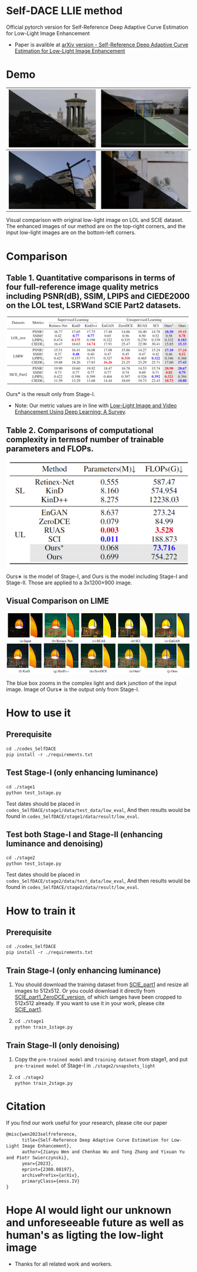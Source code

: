 # Self-DACE LLIE method
Official pytorch version for Self-Reference Deep Adaptive Curve Estimation for Low-Light Image Enhancement

- Paper is avalible at [arXiv version - Self-Reference Deep Adaptive Curve Estimation for Low-Light Image Enhancement](https://arxiv.org/pdf/2308.08197.pdf)

# Demo
![demo_1](demo4git/demo1.png) | ![demo_2](demo4git/demo2.png) 
---|---
![demo_3](demo4git/demo3.png) | ![demo_4](demo4git/demo4.png) 

Visual comparison with original low-light image
on LOL and SCIE dataset. The enhanced images of our
method are on the top-right corners, and the input low-light
images are on the bottom-left corners.

# Comparison
## Table 1. Quantitative comparisons in terms of four full-reference image quality metrics including PSNR(dB), SSIM, LPIPS and CIEDE2000 on the LOL test, LSRWand SCIE Part2 datasets.
![metrics](demo4git/com1.png) 

Ours* is the result only from Stage-I.

- Note: Our metric values are in line with [Low-Light Image and Video Enhancement Using Deep Learning: A Survey](https://github.com/Li-Chongyi/Lighting-the-Darkness-in-the-Deep-Learning-Era-Open).

## Table 2. Comparisons of computational complexity in termsof number of trainable parameters and FLOPs.

<div align=center>
<img src="demo4git/com2.png">
</div>

Ours∗ is the model of Stage-I, and Ours is the model including Stage-I and Stage-II. Those are applied to a 3x1200×900 image.

## Visual Comparison on LIME
<div align=center>
<img src="demo4git/visual.png">
</div>

The blue box zooms in the complex light and dark junction of the input image.
Image of Ours∗ is the output only from Stage-I.

# How to use it
## Prerequisite
```
cd ./codes_SelfDACE
pip install -r ./requirements.txt
```

## Test Stage-I (only enhancing luminance)
```
cd ./stage1
python test_1stage.py
```
Test dates should be placed in `codes_SelfDACE/stage1/data/test_data/low_eval`,
And then results would be found in `codes_SelfDACE/stage1/data/result/low_eval`.

## Test both Stage-I and Stage-II (enhancing luminance and denoising)
```
cd ./stage2
python test_1stage.py
```
Test dates should be placed in `codes_SelfDACE/stage2/data/test_data/low_eval`,
And then results would be found in `codes_SelfDACE/stage2/data/result/low_eval`.

# How to train it
## Prerequisite
```
cd ./codes_SelfDACE
pip install -r ./requirements.txt
```

## Train Stage-I (only enhancing luminance)
1.
      You should download the training dataset from [SCIE_part1](https://github.com/csjcai/SICE) and resize all images to 512x512.
      Or you could download it directly from [SCIE_part1_ZeroDCE_version](https://github.com/Developer-Zer0/ZeroDCE), of which iamges have been cropped to 512x512 already. If you want to use it in your work, please cite [SCIE_part1](https://github.com/csjcai/SICE).

2.
      ```
      cd ./stage1
      python train_1stage.py
      ```

## Train Stage-II (only denoising)

1.
      Copy the `pre-trained model` and `training dataset` from stage1, and put `pre-trained model` of Stage-I in `./stage2/snapshots_light`

2.
      ```
      cd ./stage2
      python train_2stage.py
      ```

# Citation
If you find our work useful for your research, please cite our paper
```
@misc{wen2023selfreference,
      title={Self-Reference Deep Adaptive Curve Estimation for Low-Light Image Enhancement}, 
      author={Jianyu Wen and Chenhao Wu and Tong Zhang and Yixuan Yu and Piotr Swierczynski},
      year={2023},
      eprint={2308.08197},
      archivePrefix={arXiv},
      primaryClass={eess.IV}
}
```
# Hope AI would light our unknown and unforeseeable future as well as human's as ligting the low-light image
- Thanks for all related work and workers.

